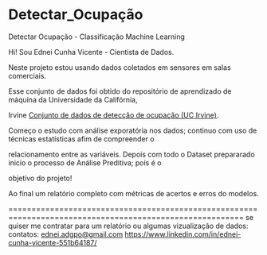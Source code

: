 # Detectar_Ocupação
Detectar Ocupação - Classificação Machine Learning

Hi! Sou Ednei Cunha Vicente - Cientista de Dados.

Neste projeto estou usando dados coletados em sensores em salas comerciais.

Esse conjunto de dados foi obtido do repositório de aprendizado de máquina da Universidade da Califórnia,

Irvine [Conjunto de dados de detecção de ocupação (UC Irvine)](https://archive.ics.uci.edu/ml/datasets/Occupancy+Detection+#).

Começo o estudo com análise exporatória nos dados; continuo com uso de técnicas estatísticas afim de compreender o 

relacionamento entre as variáveis. Depois com todo o Dataset prepararado inicio o processo de Análise Preditiva; pois é o 

objetivo do projeto!

Ao final um relatório completo com métricas de acertos e erros do modelos.

=========================================================================================================
se quiser me contratar para um relatório ou algumas vizualização de dados:
contatos: ednei.adgpo@gmail.com   https://www.linkedin.com/in/ednei-cunha-vicente-551b64187/



